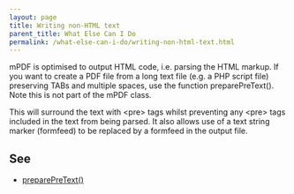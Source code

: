 ```yaml
---
layout: page
title: Writing non-HTML text
parent_title: What Else Can I Do
permalink: /what-else-can-i-do/writing-non-html-text.html
---
```


<div id="bpmbook" class="bpmbook" style="direction:ltr;">
<div class="topic_user_field">
<div id="U0">
<p>mPDF is optimised to output HTML code, i.e. parsing the HTML markup. If you want to create a PDF file from a long text file (e.g. a PHP script file) preserving <span class="smallblock">TAB</span>s and multiple spaces, use the function preparePreText(). Note this is not part of the mPDF class.</p>
<p>This will surround the text with &lt;pre&gt; tags whilst preventing any &lt;pre&gt; tags included in the text from being parsed. It also allows use of a text string marker (<span class="parameter">formfeed</span>) to be replaced by a formfeed in the output file.</p>
<h2>See</h2>
<ul>
<li class="manual_boxlist"><a href="{{ "/reference/mpdf-utilities/preparepretext.html" | prepend: site.baseurl }}">preparePreText()</a> 

</li>
</ul>
</div>
</div>

